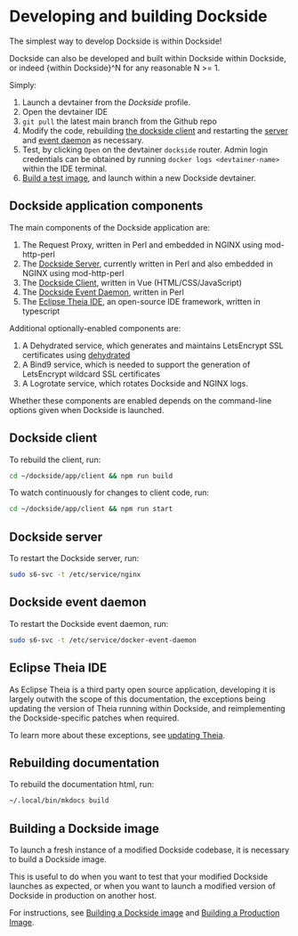 # Developing and building Dockside

The simplest way to develop Dockside is within Dockside!

Dockside can also be developed and built within Dockside within Dockside, or indeed {within Dockside}^N for any reasonable N >= 1.

Simply:

1. Launch a devtainer from the _Dockside_ profile.
2. Open the devtainer IDE
3. `git pull` the latest main branch from the Github repo
4. Modify the code, rebuilding [the dockside client](#dockside-client) and restarting the [server](#dockside-server) and [event daemon](#dockside-event-daemon) as necessary.
5. Test, by clicking `Open` on the devtainer `dockside` router. Admin login credentials can be obtained by running `docker logs <devtainer-name>` within the IDE terminal.
6. [Build a test image](building-image.md), and launch within a new Dockside devtainer.

## Dockside application components

The main components of the Dockside application are:

1. The Request Proxy, written in Perl and embedded in NGINX using mod-http-perl 
2. The [Dockside Server](#dockside-server), currently written in Perl and also embedded in NGINX using mod-http-perl
3. The [Dockside Client](#dockside-client), written in Vue (HTML/CSS/JavaScript)
4. The [Dockside Event Daemon](#dockside-event-daemon), written in Perl
5. The [Eclipse Theia IDE](#eclipse-theia-ide), an open-source IDE framework, written in typescript 

Additional optionally-enabled components are:

1. A Dehydrated service, which generates and maintains LetsEncrypt SSL certificates using [dehydrated](https://github.com/dehydrated-io/dehydrated)
2. A Bind9 service, which is needed to support the generation of LetsEncrypt wildcard SSL certificates
3. A Logrotate service, which rotates Dockside and NGINX logs.

Whether these components are enabled depends on the command-line options given when Dockside is launched.

## Dockside client

To rebuild the client, run:

```sh
cd ~/dockside/app/client && npm run build
```

To watch continuously for changes to client code, run:

```sh
cd ~/dockside/app/client && npm run start
```

## Dockside server

To restart the Dockside server, run:

```sh
sudo s6-svc -t /etc/service/nginx
```

## Dockside event daemon

To restart the Dockside event daemon, run:

```sh
sudo s6-svc -t /etc/service/docker-event-daemon
```

## Eclipse Theia IDE

As Eclipse Theia is a third party open source application, developing it is largely outwith the scope of this documentation, the exceptions being updating the version of Theia running within Dockside, and reimplementing the Dockside-specific patches when required.

To learn more about these exceptions, see [updating Theia](updating-theia.md).

## Rebuilding documentation

To rebuild the documentation html, run:

```sh
~/.local/bin/mkdocs build
```

## Building a Dockside image

To launch a fresh instance of a modified Dockside codebase, it is necessary to build a Dockside image.

This is useful to do when you want to test that your modified Dockside
launches as expected, or when you want to launch a modified version of
Dockside in production on another host.

For instructions, see [Building a Dockside image](building-image.md) and [Building a Production Image](building-production-image.md).